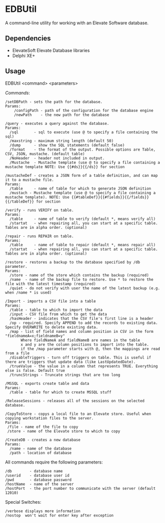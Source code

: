 # EDBUtil
A command-line utility for working with an Elevate Software database.

## Dependencies
* ElevateSoft Elevate Database libraries
* Delphi XE+

## Usage
EDBUtil \<command\> \<parameters\>

_Commands_:

    /setDBPath - sets the path for the database.  
    Params:  
        /configPath - path of the configuration for the database engine  
        /newPath    - the new path for the database

    /query - executes a query against the database.  
    Params:  
      /sql       - sql to execute (use @ to specify a file containing the sql)  
      /maxstring - maximum string length (default 50)  
      /dump      - show the SQL statements (default false)  
      /format    - the format of the output. Possible options are Table, CSV, JSON, mustache. (default table)  
      /NoHeader  - header not included in output.  
      /Mustache  - Mustache template (use @ to specify a file containing a mustache template NOTE: Use {{#ds}}{{/ds}} for section

    /mustacheDef - creates a JSON form of a table definition, and can map it to a mustache file.  
    Params:
      /table     - name of table for which to generate JSON definition
      /mustach - Mustache template (use @ to specify a file containing a mustache template). NOTE: Use {{#tableDef}}{{#fields}}{{/fields}}{{/tableDef}} for section

    /verify - runs VERIFY on table.
    Params:
      /table     - name of table to verify (default *, means verify all)
      /startat   - when repairing all, you can start at a specific table. Tables are in alpha order. (optional)

    /repair - runs REPAIR on table.
    Params:
      /table     - name of table to repair (default *, means repair all)
      /startat   - when repairing all, you can start at a specific table. Tables are in alpha order. (optional)

    /restore - restores a backup to the database specified by /db parameter.
    Params:
      /store - name of the store which contains the backup (required)
      /name  - name of the backup file to restore. Use * to restore the file with the latest timestamp (required)
      /quiet - do not verify with user the name of the latest backup (e.g. when /name * is used)

    /Import - imports a CSV file into a table
    Params:
      /table - table to which to import the data
      /input - CSV file from which to get the data
      /hasHeader - indicates that the CSV file's first line is a header
      /op - required. Specify APPEND to add the records to existing data. Specify OVERWRITE to delete existing data.
      /map - list of field names and column position in CSV in the form "fieldnameA=x;fieldnameB=y"
           Where fieldNameA and fieldNameB are names in the table
           x and y are the column positions to import into the table.
           if the /map parameter starts with @, then the mappings are read from a file
      /disableTriggers - turn off triggers on table. This is useful if there are triggers that update data (like LastUpdatedDate).
      /trueValue - the value in a column that represents TRUE. Everything else is false. Default true
      /truncStrings - Truncate strings that are too long

    /MSSQL - exports create table and data
    Params:
	  /table - table for which to create MSSQL stuff

    /ReleaseSessions - releases all of the sessions on the selected database.

    /CopyToStore - copys a local file to an Elevate store. Useful when copying workstation files to the server.
    Params:
     /file - name of the file to copy
     /store - name of the Elevate store to which to copy

    /CreateDB - creates a new database
    Params:
      /name - name of the database
      /path - location of database

All commands require the following parameters:

    /db        - database name
    /userid    - database user id
    /pwd       - database password
    /hostName  - name of the server
    /hostPort  - the port number to communicate with the server (default 12010)

Special Switches:

    /verbose displays more information
    /nostop  won't wait for enter key after exception

